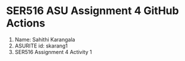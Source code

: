 # SER516 ASU Assignment 4 GitHub Actions

1. Name: Sahithi Karangala
2. ASURITE id: skarang1
3. SER516 Assignment 4 Activity 1